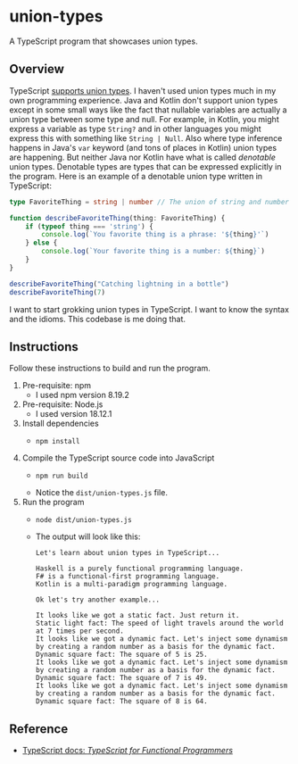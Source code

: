 # union-types

A TypeScript program that showcases union types.


## Overview

TypeScript [supports union types](https://www.typescriptlang.org/docs/handbook/typescript-in-5-minutes-func.html#unions).
I haven't used union types much in my own programming experience. Java and Kotlin don't support union types except in
some small ways like the fact that nullable variables are actually a union type between some type and null. For example,
in Kotlin, you might express a variable as type `String?` and in other languages you might express this with something
like `String | Null`. Also where type inference happens in Java's `var` keyword (and tons of places in Kotlin) union
types are happening. But neither Java nor Kotlin have what is called *denotable* union types. Denotable types are types
that can be expressed explicitly in the program. Here is an example of a denotable union type written in TypeScript:

```typescript
type FavoriteThing = string | number // The union of string and number is captured in a denotable type named 'FavoriteThing'

function describeFavoriteThing(thing: FavoriteThing) {
    if (typeof thing === 'string') {
        console.log(`You favorite thing is a phrase: '${thing}'`)
    } else {
        console.log(`Your favorite thing is a number: ${thing}`)
    }
}

describeFavoriteThing("Catching lightning in a bottle")
describeFavoriteThing(7)
```

I want to start grokking union types in TypeScript. I want to know the syntax and the idioms. This codebase is me doing
that.


## Instructions

Follow these instructions to build and run the program.

1. Pre-requisite: npm
    * I used npm version 8.19.2
2. Pre-requisite: Node.js
    * I used version 18.12.1
3. Install dependencies
    * ```shell
      npm install
      ```
4. Compile the TypeScript source code into JavaScript
    * ```shell
      npm run build
      ```
    * Notice the `dist/union-types.js` file. 
5. Run the program
    * ```shell
      node dist/union-types.js
      ```
    * The output will look like this:
      ```text
      Let's learn about union types in TypeScript...
      
      Haskell is a purely functional programming language.
      F# is a functional-first programming language.
      Kotlin is a multi-paradigm programming language.
      
      Ok let's try another example...
      
      It looks like we got a static fact. Just return it.
      Static light fact: The speed of light travels around the world at 7 times per second.
      It looks like we got a dynamic fact. Let's inject some dynamism by creating a random number as a basis for the dynamic fact.
      Dynamic square fact: The square of 5 is 25.
      It looks like we got a dynamic fact. Let's inject some dynamism by creating a random number as a basis for the dynamic fact.
      Dynamic square fact: The square of 7 is 49.
      It looks like we got a dynamic fact. Let's inject some dynamism by creating a random number as a basis for the dynamic fact.
      Dynamic square fact: The square of 8 is 64.
      ```


## Reference

* [TypeScript docs: *TypeScript for Functional Programmers*](https://www.typescriptlang.org/docs/handbook/typescript-in-5-minutes-func.html)
